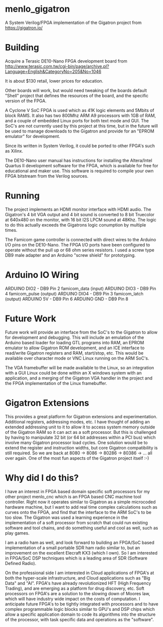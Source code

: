 # menlo_gigatron
A System Verilog/FPGA implementation of the Gigatron project from https://gigatron.io/

# Building
Acquire a Terasic DE10-Nano FPGA development board from http://www.terasic.com.tw/cgi-bin/page/archive.pl?Language=English&CategoryNo=205&No=1046

It is about $130 retail, lower prices for education.

Other boards will work, but would need tweaking of the boards default "Shell" project that defines the resources of the board, and the specific version of the FPGA.

A Cyclone V SoC FPGA is used which as 41K logic elements and 5Mbits of block RAMS. It also has two 800Mhz ARM A9 processors with 1GB of RAM, and a couple of embedded Linux ports for both text mode and GUI. The SoC's are not currently used by this project at this time, but in the future will be used to manage downloads to the Gigatron and provide for an "EPROM emulator" for development.

Since its written in System Verilog, it could be ported to other FPGA's such as Xilinx.

The DE10-Nano user manual has instructions for installing the Altera/Intel Quartus II development software for the FPGA, which is available for free for educational and maker use. This software is required to compile your own FPGA bitstream from the Verilog sources.

# Running
The project implements an HDMI monitor interface with HDMI audio. The Gigatron's 4 bit VGA output and 4 bit sound is converted to 8 bit Truecolor at 640x480 on the monitor, with 16 bit I2S LPCM sound at 48Khz. The logic to do this actually exceeds the Gigatrons logic conumption by multiple times.

The Famicom game controller is connected with direct wires to the Arduino I/O pins on the DE10-Nano. The FPGA I/O ports have been configured to operate without the pull up or 68 ohm series resistors. I used a screw type DB9 male adapter and an Arduino "screw shield" for prototyping.

# Arduino IO Wiring
ARDUINO DIO2 - DB9 Pin 2 famicom_data (input)
ARDUINO DIO3 - DB9 Pin 4 famicom_pulse (output)
ARDUINO DIO4 - DB9 Pin 3 famicom_latch (output)
ARDUINO 5V   - DB9 Pin 6
ARDUINO GND  - DB9 Pin 8

# Future Work
Future work will provide an interface from the SoC's to the Gigatron to allow for development and debugging. This will include an emulation of the Arduino based loader for loading GTL programs into RAM, an EPROM emulator to allow Gigatron ROM development, and an ICE interface to read/write Gigatron registers and RAM, start/stop, etc. This would be available over character mode or VNC Linux running on the ARM SoC's.

The VGA framebuffer will be made available to the Linux, so an integration with a GUI Linux could be done within an X windows system with an application, and a merging of the Gigatron VGA handler in the project and the FPGA implementation of the Linux framebuffer.

# Gigatron Extensions
This provides a great platform for Gigatron extensions and experimentation. Additional registers, addressing modes, etc. I have thought of adding an extended addressing unit to it to allow it to access system memory outside of the Gigatron RAM so it can act as a soft processor. But this is challenged by having to manipulate 32 bit (or 64 bit addresses within a PCI bus) which involve many Gigatron processor load cycles. One solution would be to extend the register and instruction widths, but core Gigatron compatibility is still required. So we are back at 8080 -> 8086 -> 80286 -> 80386 -> ... all over again. One of the most fun aspects of the Gigatron project itself :-)

# Why did I do this?
I have an interest in FPGA based domain specific soft processors for my other project menlo_cnc which is an FPGA based CNC machine tool controller. Right now it operates similar to Gigatron as a simple microcoded hardware machine, but I want to add real time complex calculations such as curves onto the FPGA, and find that the interface to the ARM SoC's to be too slow. The Gigatron was used a learning experience in the implementation of a soft processor from scratch that could run existing software and tool chains, and do something useful and cool as well, such as play games.

I am a radio ham as well, and look forward to building an FPGA/SoC based implementation of a small portable SDR ham radio similar to, but an improvement on the excellent Elecraft KX3 (which I own). So I am interested in FPGA/SoC DSP techniques which is a leading area of SDR (Software Defined Radio).

On the professional side I am interested in Cloud applications of FPGA's at both the hyper-scale infrastructure, and Cloud applications such as "Big Data" and "AI". FPGA's have already revolutionized HFT (High Frequency Trading), and are emerging as a platform for drug discovery, etc. Soft processors on FPGA's are a solution to the slowing down of Moores law, which will have industry wide impact on the costs of computation. I anticipate future FPGA's to be tightly integrated with processors and to have complex programmable logic blocks similar to GPU's and DSP chips which allow a specific application domain to code its algorithms into the structure of the processor, with task specific data and operations as the "software".








